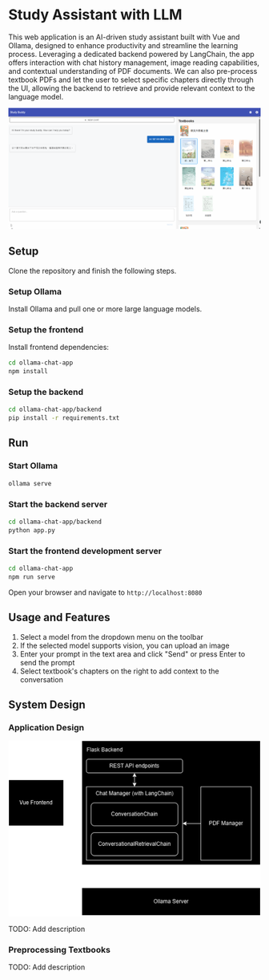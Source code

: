 # Study Assistant with LLM

This web application is an AI-driven study assistant built with Vue and Ollama, designed to enhance productivity and streamline the learning process. Leveraging a dedicated backend powered by LangChain, the app offers interaction with chat history management, image reading capabilities, and contextual understanding of PDF documents. We can also pre-process textbook PDFs and let the user to select specific chapters directly through the UI, allowing the backend to retrieve and provide relevant context to the language model.

![Screenshot](images/screenshot.png)

## Setup
Clone the repository and finish the following steps.

### Setup Ollama
Install Ollama and pull one or more large language models.

### Setup the frontend
Install frontend dependencies:
```bash
cd ollama-chat-app
npm install
```

### Setup the backend
```bash
cd ollama-chat-app/backend
pip install -r requirements.txt
```

## Run

### Start Ollama
```bash
ollama serve
```

### Start the backend server
```bash
cd ollama-chat-app/backend
python app.py
```

### Start the frontend development server
```bash
cd ollama-chat-app
npm run serve
```

Open your browser and navigate to `http://localhost:8080`

## Usage and Features

1. Select a model from the dropdown menu on the toolbar
2. If the selected model supports vision, you can upload an image
3. Enter your prompt in the text area and click "Send" or press Enter to send the prompt
4. Select textbook's chapters on the right to add context to the conversation

## System Design

### Application Design

![Screenshot](images/system.png)

TODO: Add description

### Preprocessing Textbooks

TODO: Add description